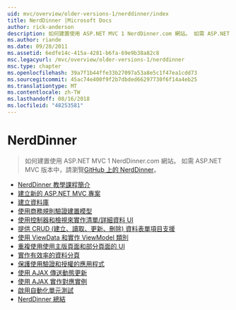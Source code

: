 ```yaml
---
uid: mvc/overview/older-versions-1/nerddinner/index
title: NerdDinner |Microsoft Docs
author: rick-anderson
description: 如何建置使用 ASP.NET MVC 1 NerdDinner.com 網站。 如需 ASP.NET MVC 3 版本中，瀏覽 GitHub 上的 nerddinner。
ms.author: riande
ms.date: 09/28/2011
ms.assetid: 6edfe14c-415a-4281-b6fa-69e9b38a82c8
msc.legacyurl: /mvc/overview/older-versions-1/nerddinner
msc.type: chapter
ms.openlocfilehash: 39a7f1b44ffe33b27097a53a8e5c1f47ea1cdd73
ms.sourcegitcommit: 45ac74e400f9f2b7dbded66297730f6f14a4eb25
ms.translationtype: MT
ms.contentlocale: zh-TW
ms.lasthandoff: 08/16/2018
ms.locfileid: "48253581"
---
```

<a name="nerddinner"></a>NerdDinner
====================
> 如何建置使用 ASP.NET MVC 1 NerdDinner.com 網站。 如需 ASP.NET MVC 版本中，請瀏覽[GitHub 上的 NerdDinner](https://github.com/AspNetMVPSamples/NerdDinner)。


- [NerdDinner 教學課程簡介](introducing-the-nerddinner-tutorial.md)
- [建立新的 ASP.NET MVC 專案](create-a-new-aspnet-mvc-project.md)
- [建立資料庫](create-a-database.md)
- [使用商務規則驗證建置模型](build-a-model-with-business-rule-validations.md)
- [使用控制器和檢視來實作清單/詳細資料 UI](use-controllers-and-views-to-implement-a-listingdetails-ui.md)
- [提供 CRUD (建立、讀取、更新、刪除) 資料表單項目支援](provide-crud-create-read-update-delete-data-form-entry-support.md)
- [使用 ViewData 和實作 ViewModel 類別](use-viewdata-and-implement-viewmodel-classes.md)
- [重複使用使用主版頁面和部分頁面的 UI](re-use-ui-using-master-pages-and-partials.md)
- [實作有效率的資料分頁](implement-efficient-data-paging.md)
- [保護使用驗證和授權的應用程式](secure-applications-using-authentication-and-authorization.md)
- [使用 AJAX 傳送動態更新](use-ajax-to-deliver-dynamic-updates.md)
- [使用 AJAX 實作對應實例](use-ajax-to-implement-mapping-scenarios.md)
- [啟用自動化單元測試](enable-automated-unit-testing.md)
- [NerdDinner 總結](nerddinner-wrap-up.md)
